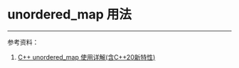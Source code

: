 # unordered_map 用法

---
参考资料：
1. [C++ unordered_map 使用详解(含C++20新特性)](http://www.taodudu.cc/news/show-783688.html?action=onClick)

